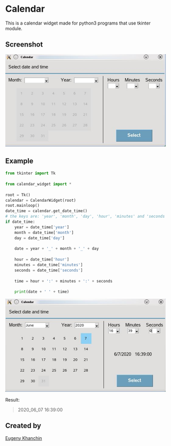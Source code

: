 # Calendar
This is a calendar widget made for python3 programs that use tkinter module.

## Screenshot

![Calendar](screenshots/widget.JPG)

## Example
```python
from tkinter import Tk

from calendar_widget import *

root = Tk()
calendar = CalendarWidget(root)
root.mainloop()
date_time = calendar.get_date_time()
# the keys are: 'year', 'month', 'day', 'hour', 'minutes' and 'seconds'
if date_time:
    year = date_time['year']
    month = date_time['month']
    day = date_time['day']

    date = year + '_' + month + '_' + day

    hour = date_time['hour']
    minutes = date_time['minutes']
    seconds = date_time['seconds']

    time = hour + ':' + minutes + ':' + seconds

    print(date + ' ' + time)
```

![Calendar](screenshots/widget_in_use.JPG)

Result: 
>2020_06_07 16:39:00

## Created by
[Eugeny Khanchin](https://github.com/eKhanchin/)
